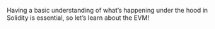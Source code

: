 Having a basic understanding of what’s happening under the hood in Solidity is essential, so let’s learn about the EVM!
